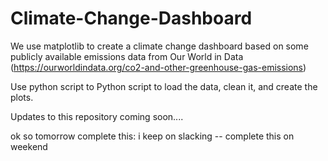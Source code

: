 # Climate-Change-Dashboard

We use matplotlib to create a climate change dashboard based on some publicly available emissions data from Our World in Data (https://ourworldindata.org/co2-and-other-greenhouse-gas-emissions)

Use python script to Python script to load the data, clean it, and create the plots.

Updates to this repository coming soon....


ok so tomorrow complete this: 
i keep on slacking -- complete this on weekend

